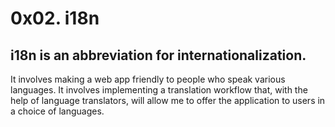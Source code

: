 # 0x02. i18n

## i18n is an abbreviation for internationalization.
It involves making a web app friendly to people who speak various languages. It involves implementing a translation workflow that, with the help of language translators, will allow me to offer the application to users in a choice of languages.
